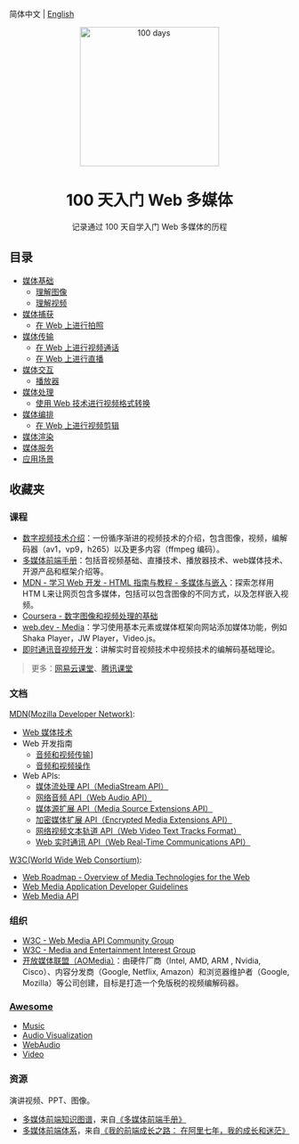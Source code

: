简体中文 | [English](./zh-cn/README.en-US.md)

<p align="center">
  <img alt="100 days" src="https://user-images.githubusercontent.com/4392234/105186201-6c823400-5b6c-11eb-825d-c97a949233a2.png" width="250px">
</p>

<h1 align="center">
  100 天入门 Web 多媒体
</h1>

<p align="center">
  记录通过 100 天自学入门 Web 多媒体的历程
</p>

## 目录

- [媒体基础](./zh-cn/01_basic)
  - [理解图像](./zh-cn/01_basic/01_image)
  - [理解视频](./zh-cn/01_basic/02_video)
- [媒体捕获](./zh-cn/02_capture)
  - [在 Web 上进行拍照](./zh-cn/02_capture/01_take_photo)
- [媒体传输](./zh-cn/03_transport)
  - [在 Web 上进行视频通话](./zh-cn/03_transport/01_video_call)
  - [在 Web 上进行直播](./zh-cn/03_transport/02_live_broadcast)
- [媒体交互](./zh-cn/04_interactive)
  - [播放器](./zh-cn/04_interactive/01_player)
- [媒体处理](./zh-cn/05_process)
  - [使用 Web 技术进行视频格式转换](./zh-cn/05_process/01_transform)
- [媒体编排](./zh-cn/06_edit)
  - [在 Web 上进行视频剪辑](./zh-cn/06_edit/01_video_clip)
- [媒体渲染](./zh-cn/07_render)
- [媒体服务](./zh-cn/08_server)
- [应用场景](./zh-cn/09_application)

## 收藏夹

### 课程

- [数字视频技术介绍](https://github.com/leandromoreira/digital_video_introduction)：一份循序渐进的视频技术的介绍，包含图像，视频，编解码器（av1，vp9，h265）以及更多内容（ffmpeg 编码）。
- [多媒体前端手册](https://www.yuque.com/webmedia/handbook)：包括音视频基础、直播技术、播放器技术、web媒体技术、开源产品和框架介绍等。
- [MDN - 学习 Web 开发 - HTML 指南与教程 - 多媒体与嵌入](https://developer.mozilla.org/zh-CN/docs/Learn/HTML/Multimedia_and_embedding)：探索怎样用 HTM L来让网页包含多媒体，包括可以包含图像的不同方式，以及怎样嵌入视频。
- [Coursera - 数字图像和视频处理的基础](https://www.coursera.org/learn/digital)
- [web.dev - Media](https://web.dev/media/)：学习使用基本元素或媒体框架向网站添加媒体功能，例如 Shaka Player，JW Player，Video.js。
- [即时通讯音视频开发](http://www.52im.net/thread-228-1-1.html)：讲解实时音视频技术中视频技术的编解码基础理论。

> 更多：[网易云课堂](https://study.163.com/)、[腾讯课堂](https://ke.qq.com/)

### 文档

[MDN(Mozilla Developer Network)](https://developer.mozilla.org/zh-CN/):

- [Web 媒体技术](https://developer.mozilla.org/zh-CN/docs/Web/媒体)
- Web 开发指南
  - [音频和视频传输](https://developer.mozilla.org/zh-CN/docs/Web/Guide/Audio_and_video_delivery)]
  - [音频和视频操作](https://developer.mozilla.org/zh-CN/docs/Web/Guide/Audio_and_video_manipulation)
- Web APIs:
  - [媒体流处理 API（MediaStream API）](https://developer.mozilla.org/zh-CN/docs/Web/API/Media_Streams_API)
  - [网络音频 API（Web Audio API）](https://developer.mozilla.org/zh-CN/docs/Web/API/Web_Audio_API)
  - [媒体源扩展 API（Media Source Extensions API）](https://developer.mozilla.org/zh-CN/docs/Web/API/Media_Source_Extensions_API) 
  - [加密媒体扩展 API（Encrypted Media Extensions API）](https://developer.mozilla.org/zh-CN/docs/Web/API/Encrypted_Media_Extensions_API)
  - [网络视频文本轨道 API（Web Video Text Tracks Format）](https://developer.mozilla.org/zh-CN/docs/Web/API/WebVTT_API)
  - [Web 实时通讯 API（Web Real-Time Communications API）](https://developer.mozilla.org/zh-CN/docs/Web/API/WebRTC_API)

[W3C(World Wide Web Consortium)](https://www.w3.org/):

- [Web Roadmap - Overview of Media Technologies for the Web](https://w3c.github.io/web-roadmaps/media/)
- [Web Media Application Developer Guidelines](https://github.com/w3c/webmediaguidelines/)
- [Web Media API](https://github.com/w3c/webmediaapi/)

### 组织

- [W3C - Web Media API Community Group](https://www.w3.org/community/webmediaapi)
- [W3C - Media and Entertainment Interest Group](https://www.w3.org/groups/ig/me)
- [开放媒体联盟（AOMedia）](http://aomedia.org/)：由硬件厂商（Intel, AMD, ARM , Nvidia, Cisco）、内容分发商（Google, Netflix, Amazon）和浏览器维护者（Google, Mozilla）等公司创建，目标是打造一个免版税的视频编解码器。
  
### [Awesome](https://github.com/sindresorhus/awesome)

- [Music](https://github.com/ciconia/awesome-music)
- [Audio Visualization](https://github.com/willianjusten/awesome-audio-visualization)
- [WebAudio](https://github.com/notthetup/awesome-webaudio)
- [Video](https://github.com/krzemienski/awesome-video)
  

### 资源

演讲视频、PPT、图像。

- [多媒体前端知识图谱](https://cdn.nlark.com/yuque/0/2019/jpeg/666307/1576205595971-af321329-d743-4ad8-8263-ca9a49531b1e.jpeg)，来自[《多媒体前端手册》](https://www.yuque.com/webmedia/handbook)
- [多媒体前端体系](https://img.alicdn.com/tfs/TB1wLphSXY7gK0jSZKzXXaikpXa-2348-1220.png)，来自[《我的前端成长之路： 在阿里七年，我的成长和迷茫》](https://fed.taobao.org/blog/taofed/do71ct/ttpk5r)
